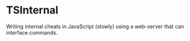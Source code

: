 # TSInternal
Writing internal cheats in JavaScript (slowly) using a web-server that can interface commands.

